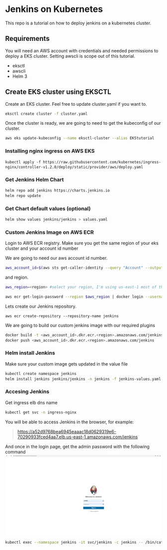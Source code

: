 # Jenkins on Kubernetes 

This repo is a tutorial on how to deploy jenkins on a kubernetes cluster. 

## Requirements

You will need an AWS account with credentials and needed permissions to deploy a EKS cluster. Setting awscli is scope out of this tutorial.

- eksctl
- awscli
- Helm 3

## Create EKS cluster using EKSCTL

Create an EKS cluster. Feel free to update cluster.yaml if you want to.

```sh
eksctl create cluster -f cluster.yaml
```

Once the cluster is ready, we are going to need to get the kubeconfig of our cluster.

```sh
aws eks update-kubeconfig --name eksctl-cluster --alias EKStutorial
```

### Installing nginx ingress on AWS EKS

```
kubectl apply -f https://raw.githubusercontent.com/kubernetes/ingress-nginx/controller-v1.2.0/deploy/static/provider/aws/deploy.yaml
```

### Get Jenkins Helm Chart

```sh
helm repo add jenkins https://charts.jenkins.io
helm repo update
```

### Get Chart default values (optional)

```sh
helm show values jenkins/jenkins > values.yaml
```

 ### Custom Jenkins Image on AWS ECR

Login to AWS ECR registry. Make sure you get the same region of your eks cluster and your account id number

We are going to need our aws account id number.

```sh
aws_account_id=$(aws sts get-caller-identity --query "Account" --output text)
```
and region.

```sh
aws_region=<region> #select your region, I'm using us-east-1 most of the time
```

```sh
aws ecr get-login-password --region $aws_region | docker login --username AWS --password-stdin $aws_account_id.dkr.ecr.$aws_region.amazonaws.com
```

Lets create our Jenkins repository.
```
aws ecr create-repository --repository-name jenkins
```

We are going to build our custom jenkins image with our required plugins
```sh
docker build -t <aws_account_id>.dkr.ecr.<region>.amazonaws.com/jenkins .
docker push <aws_account_id>.dkr.ecr.<region>.amazonaws.com/jenkins
```

### Helm install Jenkins

Make sure your custom image gets updated in the value file

```sh
kubectl create namespace jenkins
helm install jenkins jenkins/jenkins -n jenkins -f jenkins-values.yaml
```

### Accesing Jenkins
Get ingress elb dns name

```sh
kubectl get svc -n ingress-nginx
```
You will be able to access Jenkins in the browser, for example:

>https://a52d9768bea6945eaaac18d0629319e6-70290933fced4aa7.elb.us-east-1.amazonaws.com/jenkins

And once in the login page, get the admin password with the following command
![login](img/login.PNG)
```sh
kubectl exec --namespace jenkins -it svc/jenkins -c jenkins -- /bin/cat /run/secrets/chart-admin-password && echo
```





